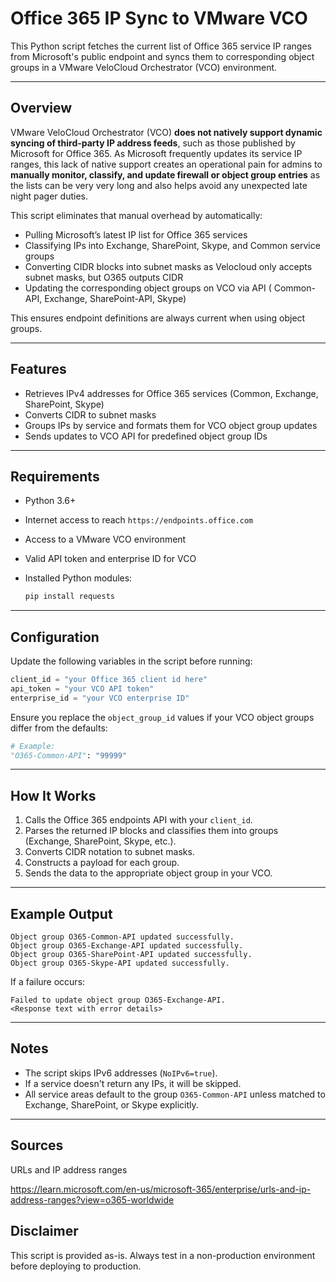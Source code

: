 # Office 365 IP Sync to VMware VCO

This Python script fetches the current list of Office 365 service IP ranges from Microsoft's public endpoint and syncs them to corresponding object groups in a VMware VeloCloud Orchestrator (VCO) environment.

---

## Overview

VMware VeloCloud Orchestrator (VCO) **does not natively support dynamic syncing of third-party IP address feeds**, such as those published by Microsoft for Office 365. As Microsoft frequently updates its service IP ranges, this lack of native support creates an operational pain for admins to **manually monitor, classify, and update firewall or object group entries** as the lists can be very very long and also helps avoid any unexpected late night pager duties.

This script eliminates that manual overhead by automatically:

* Pulling Microsoft’s latest IP list for Office 365 services
* Classifying IPs into Exchange, SharePoint, Skype, and Common service groups
* Converting CIDR blocks into subnet masks as Velocloud only accepts subnet masks, but O365 outputs CIDR
* Updating the corresponding object groups on VCO via API ( Common-API, Exchange, SharePoint-API, Skype)

This ensures endpoint definitions are always current when using object groups.

---

## Features

* Retrieves IPv4 addresses for Office 365 services (Common, Exchange, SharePoint, Skype)
* Converts CIDR to subnet masks
* Groups IPs by service and formats them for VCO object group updates
* Sends updates to VCO API for predefined object group IDs

---

## Requirements

* Python 3.6+
* Internet access to reach `https://endpoints.office.com`
* Access to a VMware VCO environment
* Valid API token and enterprise ID for VCO
* Installed Python modules:

  ```bash
  pip install requests
  ```

---

## Configuration

Update the following variables in the script before running:

```python
client_id = "your Office 365 client id here"
api_token = "your VCO API token"
enterprise_id = "your VCO enterprise ID"
```

Ensure you replace the `object_group_id` values if your VCO object groups differ from the defaults:

```python
# Example:
"O365-Common-API": "99999"
```

---

## How It Works

1. Calls the Office 365 endpoints API with your `client_id`.
2. Parses the returned IP blocks and classifies them into groups (Exchange, SharePoint, Skype, etc.).
3. Converts CIDR notation to subnet masks.
4. Constructs a payload for each group.
5. Sends the data to the appropriate object group in your VCO.

---

## Example Output

```
Object group O365-Common-API updated successfully.
Object group O365-Exchange-API updated successfully.
Object group O365-SharePoint-API updated successfully.
Object group O365-Skype-API updated successfully.
```

If a failure occurs:

```
Failed to update object group O365-Exchange-API.
<Response text with error details>
```

---

## Notes

* The script skips IPv6 addresses (`NoIPv6=true`).
* If a service doesn't return any IPs, it will be skipped.
* All service areas default to the group `O365-Common-API` unless matched to Exchange, SharePoint, or Skype explicitly.

---

## Sources

URLs and IP address ranges

https://learn.microsoft.com/en-us/microsoft-365/enterprise/urls-and-ip-address-ranges?view=o365-worldwide

## Disclaimer

This script is provided as-is. Always test in a non-production environment before deploying to production.
